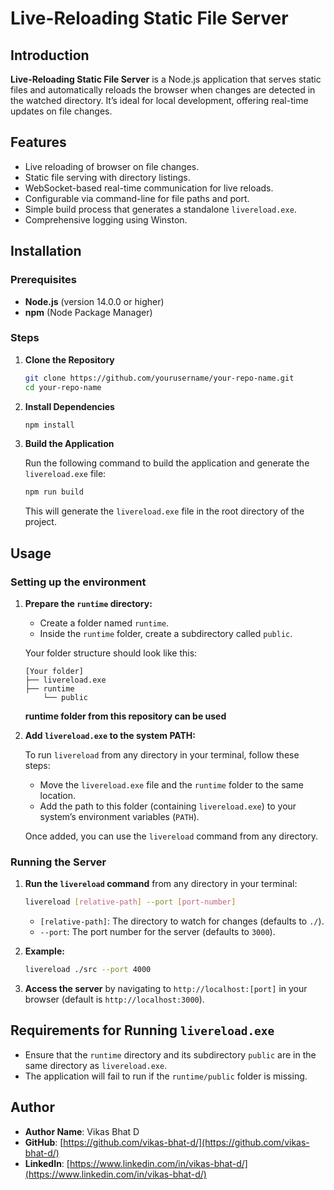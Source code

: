 # Live-Reloading Static File Server

## Introduction

**Live-Reloading Static File Server** is a Node.js application that serves static files and automatically reloads the browser when changes are detected in the watched directory. It’s ideal for local development, offering real-time updates on file changes.

## Features

- Live reloading of browser on file changes.
- Static file serving with directory listings.
- WebSocket-based real-time communication for live reloads.
- Configurable via command-line for file paths and port.
- Simple build process that generates a standalone `livereload.exe`.
- Comprehensive logging using Winston.

## Installation

### Prerequisites

- **Node.js** (version 14.0.0 or higher)
- **npm** (Node Package Manager)

### Steps

1. **Clone the Repository**

   ```bash
   git clone https://github.com/yourusername/your-repo-name.git
   cd your-repo-name
   ```

2. **Install Dependencies**

   ```bash
   npm install
   ```

3. **Build the Application**

   Run the following command to build the application and generate the `livereload.exe` file:

   ```bash
   npm run build
   ```

   This will generate the `livereload.exe` file in the root directory of the project.

## Usage

### Setting up the environment

1. **Prepare the `runtime` directory:**

   - Create a folder named `runtime`.
   - Inside the `runtime` folder, create a subdirectory called `public`.

   Your folder structure should look like this:

   ```
   [Your folder]
   ├── livereload.exe
   ├── runtime
       └── public
   ```
   **runtime folder from this repository can be used**

2. **Add `livereload.exe` to the system PATH:**

   To run `livereload` from any directory in your terminal, follow these steps:

   - Move the `livereload.exe` file and the `runtime` folder to the same location.
   - Add the path to this folder (containing `livereload.exe`) to your system’s environment variables (`PATH`).

   Once added, you can use the `livereload` command from any directory.

### Running the Server

1. **Run the `livereload` command** from any directory in your terminal:

   ```bash
   livereload [relative-path] --port [port-number]
   ```

   - `[relative-path]`: The directory to watch for changes (defaults to `./`).
   - `--port`: The port number for the server (defaults to `3000`).

2. **Example:**

   ```bash
   livereload ./src --port 4000
   ```

3. **Access the server** by navigating to `http://localhost:[port]` in your browser (default is `http://localhost:3000`).

## Requirements for Running `livereload.exe`

- Ensure that the `runtime` directory and its subdirectory `public` are in the same directory as `livereload.exe`.
- The application will fail to run if the `runtime/public` folder is missing.

## Author

- **Author Name**: Vikas Bhat D
- **GitHub**: [https://github.com/vikas-bhat-d/](https://github.com/vikas-bhat-d/)
- **LinkedIn**: [https://www.linkedin.com/in/vikas-bhat-d/](https://www.linkedin.com/in/vikas-bhat-d/)
